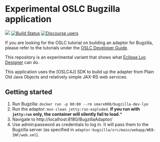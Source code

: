 # Experimental OSLC Bugzilla application

[![](https://img.shields.io/badge/project-Eclipse%20Lyo-blue?color=418eeb)](https://github.com/eclipse/lyo)
[![Build Status](https://semaphoreci.com/api/v1/berezovskyi/lyo-adaptor-bugzilla/branches/master/badge.svg)](https://semaphoreci.com/berezovskyi/lyo-adaptor-bugzilla)
[![Discourse users](https://img.shields.io/discourse/users?color=28bd84&server=https%3A%2F%2Fforum.open-services.net%2F)](https://forum.open-services.net/)

If you are looking for the OSLC tutorial on building an adaptor for Bugzilla, please refer to the tutorials under the [OSLC Developer Guide](https://oslc.github.io/developing-oslc-applications/tutorials.html).

This repository is an experimental variant that shows what [Eclipse Lyo Designer](https://oslc.github.io/developing-oslc-applications/eclipse_lyo/lyo-designer.html) can do.

This application uses the [OSLC4J] SDK to build up the adapter from Plain Old Java Objects and relatively simple JAX-RS web services.

## Getting started

1. Run Bugzilla: `docker run -p 80:80 --rm smarx008/bugzilla-dev-lyo`
1. Run the adaptor: `mvn clean jetty:run-exploded`. **If you run with `jetty:run` only, the container will silently fail to load.***
1. Navigate to http://localhost:8180/BugzillaAdaptor/
1. Use admin:password as credentials to log in. It will pass them to the Bugzilla server (as specified in `adaptor-bugzilla/src/main/webapp/WEB-INF/web.xml`).

